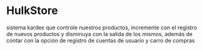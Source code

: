 # HulkStore
sistema kardex que controle nuestros productos, incremente con el registro de nuevos productos y disminuya con la salida de los mismos, además de contar con la opción de registro de cuentas de usuario y carro de compras
